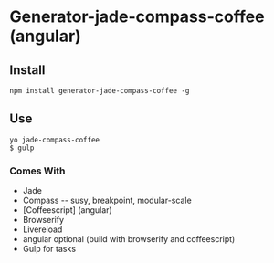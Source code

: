 # Generator-jade-compass-coffee (angular)

## Install
```
npm install generator-jade-compass-coffee -g
```

## Use
```
yo jade-compass-coffee
$ gulp
```

### Comes With
+ Jade
+ Compass -- susy, breakpoint, modular-scale
+ [Coffeescript] (angular)
+ Browserify
+ Livereload
+ angular optional (build with browserify and coffeescript)
+ Gulp for tasks